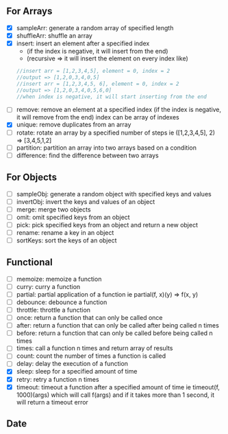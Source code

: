 ## For Arrays

- [x] sampleArr: generate a random array of specified length
- [x] shuffleArr: shuffle an array
- [x] insert: insert an element after a specified index
  - (if the index is negative, it will insert from the end)
  - (recursive => it will insert the element on every index like)
  ```js
  //insert arr = [1,2,3,4,5], element = 0, index = 2
  //output => [1,2,0,3,4,0,5]
  //insert arr = [1,2,3,4,5, 6], element = 0, index = 2
  //output => [1,2,0,3,4,0,5,6,0]
  //when index is negative, it will start inserting from the end
  ```
- [ ] remove: remove an element at a specified index (if the index is negative, it will remove from the end) index can be array of indexes
- [x] unique: remove duplicates from an array
- [ ] rotate: rotate an array by a specified number of steps ie ([1,2,3,4,5], 2) => [3,4,5,1,2]
- [ ] partition: partition an array into two arrays based on a condition
- [ ] difference: find the difference between two arrays

## For Objects

- [ ] sampleObj: generate a random object with specified keys and values
- [ ] invertObj: invert the keys and values of an object
- [ ] merge: merge two objects
- [ ] omit: omit specified keys from an object
- [ ] pick: pick specified keys from an object and return a new object
- [ ] rename: rename a key in an object
- [ ] sortKeys: sort the keys of an object

## Functional

- [ ] memoize: memoize a function
- [ ] curry: curry a function
- [ ] partial: partial application of a function ie partial(f, x)(y) => f(x, y)
- [ ] debounce: debounce a function
- [ ] throttle: throttle a function
- [ ] once: return a function that can only be called once
- [ ] after: return a function that can only be called after being called n times
- [ ] before: return a function that can only be called before being called n times
- [ ] times: call a function n times and return array of results
- [ ] count: count the number of times a function is called
- [ ] delay: delay the execution of a function
- [x] sleep: sleep for a specified amount of time
- [x] retry: retry a function n times
- [x] timeout: timeout a function after a specified amount of time ie timeout(f, 1000)(args) which will call f(args) and if it takes more than 1 second, it will return a timeout error

## Date
